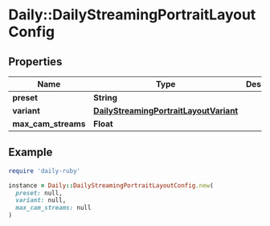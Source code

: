 # Daily::DailyStreamingPortraitLayoutConfig

## Properties

| Name | Type | Description | Notes |
| ---- | ---- | ----------- | ----- |
| **preset** | **String** |  |  |
| **variant** | [**DailyStreamingPortraitLayoutVariant**](DailyStreamingPortraitLayoutVariant.md) |  | [optional] |
| **max_cam_streams** | **Float** |  | [optional] |

## Example

```ruby
require 'daily-ruby'

instance = Daily::DailyStreamingPortraitLayoutConfig.new(
  preset: null,
  variant: null,
  max_cam_streams: null
)
```

